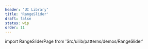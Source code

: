 ```yaml
---
header: 'UI Library'
title: 'RangeSlider'
draft: false
status: wip
order: 11
---
```


<!--
  ATTENTION: This file is auto generated by using "makeDemosFactory".
  Do not change the content!
-->

import RangeSliderPage from 'Src/uilib/patterns/demos/RangeSlider'

<RangeSliderPage />
